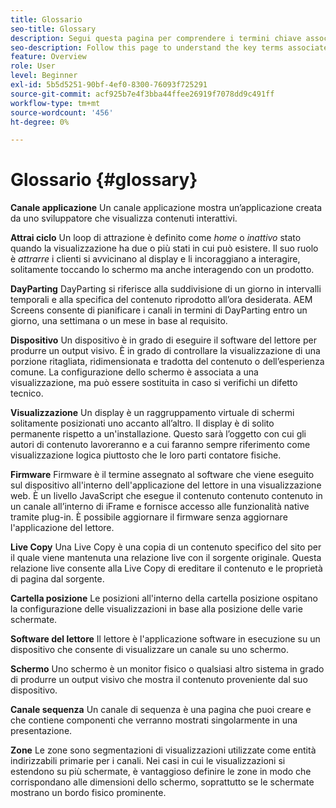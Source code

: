 ```yaml
---
title: Glossario
seo-title: Glossary
description: Segui questa pagina per comprendere i termini chiave associati ad AEM Screens.
seo-description: Follow this page to understand the key terms associated with AEM Screens.
feature: Overview
role: User
level: Beginner
exl-id: 5b5d5251-90bf-4ef0-8300-76093f725291
source-git-commit: acf925b7e4f3bba44ffee26919f7078dd9c491ff
workflow-type: tm+mt
source-wordcount: '456'
ht-degree: 0%

---
```


# Glossario {#glossary}

**Canale applicazione** Un canale applicazione mostra un’applicazione creata da uno sviluppatore che visualizza contenuti interattivi.

**Attrai ciclo** Un loop di attrazione è definito come *home* o *inattivo* stato quando la visualizzazione ha due o più stati in cui può esistere. Il suo ruolo è *attrarre* i clienti si avvicinano al display e li incoraggiano a interagire, solitamente toccando lo schermo ma anche interagendo con un prodotto.

**DayParting** DayParting si riferisce alla suddivisione di un giorno in intervalli temporali e alla specifica del contenuto riprodotto all’ora desiderata. AEM Screens consente di pianificare i canali in termini di DayParting entro un giorno, una settimana o un mese in base al requisito.

**Dispositivo** Un dispositivo è in grado di eseguire il software del lettore per produrre un output visivo. È in grado di controllare la visualizzazione di una porzione ritagliata, ridimensionata e tradotta del contenuto o dell’esperienza comune. La configurazione dello schermo è associata a una visualizzazione, ma può essere sostituita in caso si verifichi un difetto tecnico.

**Visualizzazione** Un display è un raggruppamento virtuale di schermi solitamente posizionati uno accanto all’altro. Il display è di solito permanente rispetto a un&#39;installazione. Questo sarà l’oggetto con cui gli autori di contenuto lavoreranno e a cui faranno sempre riferimento come visualizzazione logica piuttosto che le loro parti contatore fisiche.

**Firmware** Firmware è il termine assegnato al software che viene eseguito sul dispositivo all&#39;interno dell&#39;applicazione del lettore in una visualizzazione web. È un livello JavaScript che esegue il contenuto contenuto contenuto in un canale all’interno di iFrame e fornisce accesso alle funzionalità native tramite plug-in. È possibile aggiornare il firmware senza aggiornare l&#39;applicazione del lettore.

**Live Copy** Una Live Copy è una copia di un contenuto specifico del sito per il quale viene mantenuta una relazione live con il sorgente originale. Questa relazione live consente alla Live Copy di ereditare il contenuto e le proprietà di pagina dal sorgente.

**Cartella posizione** Le posizioni all&#39;interno della cartella posizione ospitano la configurazione delle visualizzazioni in base alla posizione delle varie schermate.

**Software del lettore** Il lettore è l&#39;applicazione software in esecuzione su un dispositivo che consente di visualizzare un canale su uno schermo.

**Schermo** Uno schermo è un monitor fisico o qualsiasi altro sistema in grado di produrre un output visivo che mostra il contenuto proveniente dal suo dispositivo.

**Canale sequenza** Un canale di sequenza è una pagina che puoi creare e che contiene componenti che verranno mostrati singolarmente in una presentazione.

**Zone** Le zone sono segmentazioni di visualizzazioni utilizzate come entità indirizzabili primarie per i canali. Nei casi in cui le visualizzazioni si estendono su più schermate, è vantaggioso definire le zone in modo che corrispondano alle dimensioni dello schermo, soprattutto se le schermate mostrano un bordo fisico prominente.
